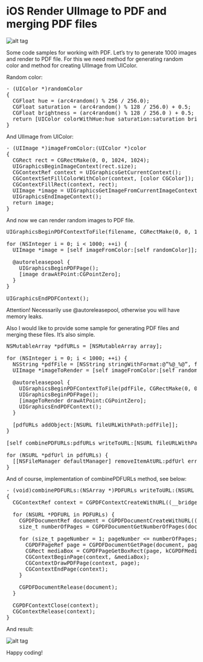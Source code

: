 # iOS Render UIImage to PDF and merging PDF files

![alt tag](https://raw.github.com/maximbilan/iOS-UIImage-render-to-PDF/master/img/img1.png)

Some code samples for working with PDF. Let’s try to generate 1000 images and render to PDF file. For this we need method for generating random color and method for creating UIImage from UIColor.

Random color:

<pre>
- (UIColor *)randomColor
{
  CGFloat hue = (arc4random() % 256 / 256.0);
  CGFloat saturation = (arc4random() % 128 / 256.0) + 0.5;
  CGFloat brightness = (arc4random() % 128 / 256.0 ) + 0.5;
  return [UIColor colorWithHue:hue saturation:saturation brightness:brightness alpha:1];
}
</pre>

And UIImage from UIColor:

<pre>
- (UIImage *)imageFromColor:(UIColor *)color
{
  CGRect rect = CGRectMake(0, 0, 1024, 1024);
  UIGraphicsBeginImageContext(rect.size);
  CGContextRef context = UIGraphicsGetCurrentContext();
  CGContextSetFillColorWithColor(context, [color CGColor]);
  CGContextFillRect(context, rect);
  UIImage *image = UIGraphicsGetImageFromCurrentImageContext();
  UIGraphicsEndImageContext();
  return image;
}
</pre>

And now we can render random images to PDF file.

<pre>
UIGraphicsBeginPDFContextToFile(filename, CGRectMake(0, 0, 1024, 1024), nil);

for (NSInteger i = 0; i < 1000; ++i) {
  UIImage *image = [self imageFromColor:[self randomColor]];

  @autoreleasepool {
    UIGraphicsBeginPDFPage();
    [image drawAtPoint:CGPointZero];
  }
}

UIGraphicsEndPDFContext();
</pre>

Attention! Necessarily use @autoreleasepool, otherwise you will have memory leaks.

Also I would like to provide some sample for generating PDF files and merging these files. It’s also simple.

<pre>
NSMutableArray *pdfURLs = [NSMutableArray array];

for (NSInteger i = 0; i < 1000; ++i) {
  NSString *pdfFile = [NSString stringWithFormat:@”%@_%@”, filename, @(i)];
  UIImage *imageToRender = [self imageFromColor:[self randomColor]];
  
  @autoreleasepool {
    UIGraphicsBeginPDFContextToFile(pdfFile, CGRectMake(0, 0, 1024, 1024), nil);
    UIGraphicsBeginPDFPage();
    [imageToRender drawAtPoint:CGPointZero];
    UIGraphicsEndPDFContext();
  }

  [pdfURLs addObject:[NSURL fileURLWithPath:pdfFile]];
}

[self combinePDFURLs:pdfURLs writeToURL:[NSURL fileURLWithPath:filename]];

for (NSURL *pdfUrl in pdfURLs) {
  [[NSFileManager defaultManager] removeItemAtURL:pdfUrl error:nil];
}
</pre>

And of course, implementation of combinePDFURLs method, see below:

<pre>
- (void)combinePDFURLs:(NSArray *)PDFURLs writeToURL:(NSURL *)URL
{
  CGContextRef context = CGPDFContextCreateWithURL((__bridge CFURLRef)URL, NULL, NULL);

  for (NSURL *PDFURL in PDFURLs) {
    CGPDFDocumentRef document = CGPDFDocumentCreateWithURL((__bridge CFURLRef)PDFURL); 
    size_t numberOfPages = CGPDFDocumentGetNumberOfPages(document);

    for (size_t pageNumber = 1; pageNumber <= numberOfPages; ++pageNumber) {
      CGPDFPageRef page = CGPDFDocumentGetPage(document, pageNumber);
      CGRect mediaBox = CGPDFPageGetBoxRect(page, kCGPDFMediaBox);
      CGContextBeginPage(context, &mediaBox);
      CGContextDrawPDFPage(context, page);
      CGContextEndPage(context);
    }

    CGPDFDocumentRelease(document);
  }

  CGPDFContextClose(context);
  CGContextRelease(context);
}
</pre>

And result:

![alt tag](https://raw.github.com/maximbilan/iOS-UIImage-render-to-PDF/master/img/img2.png)

Happy coding!
